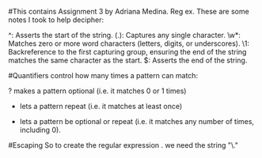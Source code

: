#This contains Assignment 3 by Adriana Medina. Reg ex. These are some notes I took to help decipher:

^: Asserts the start of the string.
(.): Captures any single character.
\w*: Matches zero or more word characters (letters, digits, or underscores).
\1: Backreference to the first capturing group, ensuring the end of the string matches the same character as the start.
$: Asserts the end of the string.

#Quantifiers control how many times a pattern can match:

? makes a pattern optional (i.e. it matches 0 or 1 times)
+ lets a pattern repeat (i.e. it matches at least once)
* lets a pattern be optional or repeat (i.e. it matches any number of times, including 0).

#Escaping
So to create the regular expression \. we need the string "\\."
